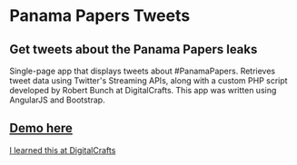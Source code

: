 # Panama Papers Tweets

## Get tweets about the Panama Papers leaks

Single-page app that displays tweets about #PanamaPapers. Retrieves tweet data using Twitter's Streaming APIs, along with a custom PHP script developed by Robert Bunch at DigitalCrafts. This app was written using AngularJS and Bootstrap.

## [Demo here](http://www.kdavidmoore.com/panama-papers)

[I learned this at DigitalCrafts](https://www.digitalcrafts.com)
